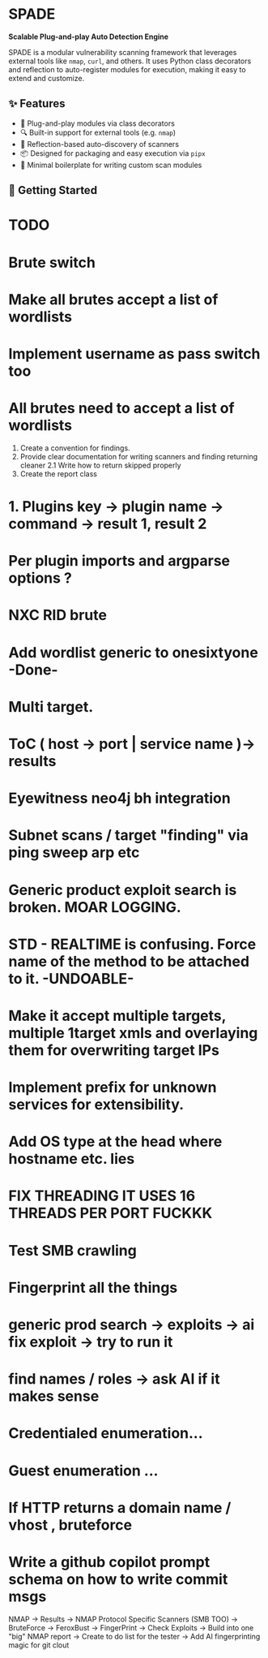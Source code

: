 # SPADE

**Scalable Plug-and-play Auto Detection Engine**

SPADE is a modular vulnerability scanning framework that leverages external tools like `nmap`, `curl`, and others. It uses Python class decorators and reflection to auto-register modules for execution, making it easy to extend and customize.

## ✨ Features

- 🔌 Plug-and-play modules via class decorators
- 🔍 Built-in support for external tools (e.g. `nmap`)
- 🧠 Reflection-based auto-discovery of scanners
- 📦 Designed for packaging and easy execution via `pipx`
- 💬 Minimal boilerplate for writing custom scan modules

## 🚀 Getting Started

# TODO
# Brute switch
# Make all brutes accept a list of wordlists
# Implement username as pass switch too
# All brutes need to accept a list of wordlists

1. Create a convention for findings. 
2. Provide clear documentation for writing scanners and finding returning cleaner
2.1 Write how to return skipped properly
3. Create the report class


# 1. Plugins key -> plugin name -> command -> result 1, result 2 
# Per plugin imports and argparse options ?
# NXC RID brute
# Add wordlist generic to onesixtyone -Done-
# Multi target.
# ToC ( host -> port | service name )-> results
# Eyewitness neo4j bh integration
# Subnet scans / target "finding" via ping sweep arp etc
# Generic product exploit search is broken. MOAR LOGGING.
# STD - REALTIME is confusing. Force name of the method to be attached to it. -UNDOABLE-
# Make it accept multiple targets, multiple 1target xmls and overlaying them for overwriting target IPs
# Implement prefix for unknown services for extensibility.
# Add OS type at the head where hostname etc. lies
# FIX THREADING IT USES 16 THREADS PER PORT FUCKKK
# Test SMB crawling
# Fingerprint all the things
# generic prod search -> exploits -> ai fix exploit -> try to run it
# find names / roles -> ask AI if it makes sense
# Credentialed enumeration...
# Guest enumeration ...
# If HTTP returns a domain name / vhost , bruteforce
# Write a github copilot prompt schema on how to write commit msgs
NMAP -> Results -> NMAP Protocol Specific Scanners (SMB TOO) -> BruteForce -> FeroxBust -> FingerPrint -> Check Exploits -> Build into one "big" NMAP report
-> Create to do list for the tester -> Add AI fingerprinting magic for git clout